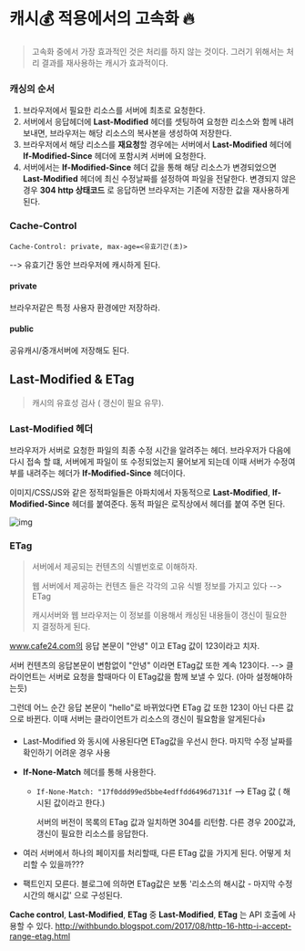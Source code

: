# 캐시:moneybag:  적용에서의 고속화 :fire:

> 고속화 중에서 가장 효과적인 것은 처리를 하지 않는 것이다. 그러기 위해서는 처리 결과를 재사용하는 캐시가 효과적이다. 

### 캐싱의 순서

1. 브라우저에서 필요한 리소스를 서버에 최초로 요청한다.
2. 서버에서 응답헤더에 **Last-Modified** 헤더를 셋팅하여 요청한 리소스와 함께 내려보내면, 브라우저는 해당 리소스의 복사본을 생성하여 저장한다.
3. 브라우저에서 해당 리소스를 **재요청**할 경우에는 서버에서 **Last-Modified** 헤더에 **If-Modified-Since** 헤더에 포함시켜 서버에 요청한다.
4. 서버에서는 **If-Modified-Since** 헤더 값을 통해 해당 리소스가 변경되었으면 **Last-Modified** 헤더에 최신 수정날짜를 설정하여 파일을 전달한다. 변경되지 않은 경우 **304 http 상태코드** 로 응답하면 브라우저는 기존에 저장한 값을 재사용하게 된다.

### Cache-Control

`Cache-Control: private, max-age=<유효기간(초)>`

--> 유효기간 동안 브라우저에 캐시하게 된다.

#### private

브라우저같은 특정 사용자 환경에만 저장하라.

#### public

공유캐시/중개서버에 저장해도 된다.





## Last-Modified & ETag

> 캐시의 유효성 검사 ( 갱신이 필요 유무).

### Last-Modified 헤더

브라우저가 서버로 요청한 파일의 최종 수정 시간을 알려주는 헤더. 브라우저가 다음에 다시 접속 할 떄, 서버에게 파일이 또 수정되었는지 물어보게 되는데 이때 서버가 수정여부를 내려주는 헤더가 **If-Modified-Since** 헤더이다. 

이미지/CSS/JS와 같은 정적파일들은 아파치에서 자동적으로 **Last-Modified**, **If-Modified-Since** 헤더를 붙여준다. 동적 파일은 로직상에서 헤더를 붙여 주면 된다.

![img](./img/img5.PNG)



### ETag

> 서버에서 제공되는 컨텐츠의 식별번호로 이해하자.
>
> 웹 서버에서 제공하는 컨텐츠 들은 각각의 고유 식별 정보를 가지고 있다 --> ETag
>
> 캐시서버와 웹 브라우저는 이 정보를 이용해서 캐싱된 내용들이 갱신이 필요한 지 결정하게 된다.

www.cafe24.com의 응답 본문이 "안녕" 이고 ETag 값이 123이라고 치자.

서버 컨텐츠의 응답본문이 변함없이 "안녕" 이라면 ETag값 또한 계속 123이다.  --> 클라이언트는 서버로 요청을 할때마다 이 ETag값을 함께 보낼 수 있다. (아마 설정해야하는듯)

그런데 어느 순간 응답 본문이 "hello"로 바뀌었다면 ETag 값 또한 123이 아닌 다른 값으로 바뀐다. 이때 서버는 클라이언트가 리소스의 갱신이 필요함을 알게된다:+1:

- Last-Modified 와 동시에 사용된다면 ETag값을 우선시 한다. 마지막 수정 날짜를 확인하기 어려운 경우 사용

- **If-None-Match** 헤더를 통해 사용한다.

  - `If-None-Match: "17f0ddd99ed5bbe4edffdd6496d7131f` --> ETag 값 ( 해시된 값이라고 한다.)

    서버의 버전이 목록의 ETag 값과 일치하면 304를 리턴함. 다른 경우 200값과, 갱신이 필요한 리소스를 응답한다.

- 여러 서버에서 하나의 페이지를 처리할때, 다른 ETag 값을 가지게 된다. 어떻게 처리할 수 있을까???

- 팩트인지 모른다. 블로그에 의하면 ETag값은 보통 '리소스의 해시값 - 마지막 수정 시간의 해시값' 으로 구성된다.


**Cache control**, **Last-Modified**, **ETag** 중 **Last-Modified**, **ETag** 는 API 호출에 사용할 수 있다.
http://withbundo.blogspot.com/2017/08/http-16-http-i-accept-range-etag.html
